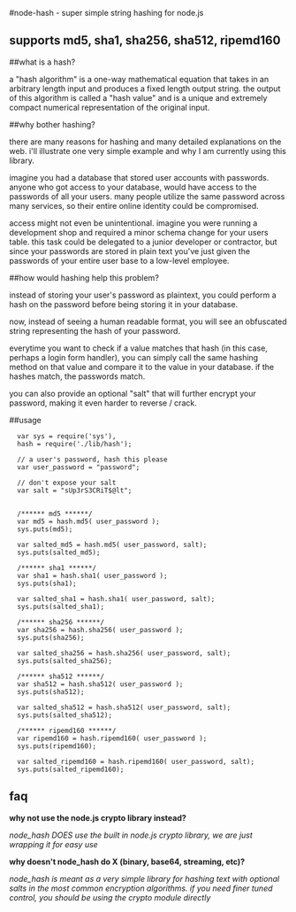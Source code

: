 #node-hash - super simple string hashing for node.js
## supports md5, sha1, sha256, sha512, ripemd160

##what is a hash?

a "hash algorithm" is a one-way mathematical equation that takes in an arbitrary length input and produces a fixed length output string.	the output of this algorithm is called a "hash value" and is a unique and extremely compact numerical representation of the original input.

##why bother hashing?

there are many reasons for hashing and many detailed explanations on the web. i'll illustrate one very simple example and why I am currently using this library. 

imagine you had a database that stored user accounts with passwords. anyone who got access to your database, would have access to the passwords of all your users. many people utilize the same password across many services, so their entire online identity could be compromised. 

access might not even be unintentional. imagine you were running a development shop and required a minor schema change for your users table. this task could be delegated to a junior developer or contractor, but since your passwords are stored in plain text you've just given the passwords of your entire user base to a low-level employee.

##how would hashing help this problem?

instead of storing your user's password as plaintext, you could perform a hash on the password before being storing it in your database. 

now, instead of seeing a human readable format, you will see an obfuscated string representing the hash of your password. 

everytime you want to check if a value matches that hash (in this case, perhaps a login form handler), you can simply call the same hashing method on that value and compare it to the value in your database. if the hashes match, the passwords match.

you can also provide an optional "salt" that will further encrypt your password, making it even harder to reverse / crack. 

##usage

      var sys = require('sys'), 
      hash = require('./lib/hash');

      // a user's password, hash this please
      var user_password = "password";

      // don't expose your salt
      var salt = "sUp3rS3CRiT$@lt";


      /****** md5 ******/
      var md5 = hash.md5( user_password );
      sys.puts(md5);

      var salted_md5 = hash.md5( user_password, salt);
      sys.puts(salted_md5);

      /****** sha1 ******/
      var sha1 = hash.sha1( user_password );
      sys.puts(sha1);

      var salted_sha1 = hash.sha1( user_password, salt);
      sys.puts(salted_sha1);

      /****** sha256 ******/
      var sha256 = hash.sha256( user_password );
      sys.puts(sha256);

      var salted_sha256 = hash.sha256( user_password, salt);
      sys.puts(salted_sha256);

      /****** sha512 ******/
      var sha512 = hash.sha512( user_password );
      sys.puts(sha512);

      var salted_sha512 = hash.sha512( user_password, salt);
      sys.puts(salted_sha512);

      /****** ripemd160 ******/
      var ripemd160 = hash.ripemd160( user_password );
      sys.puts(ripemd160);

      var salted_ripemd160 = hash.ripemd160( user_password, salt);
      sys.puts(salted_ripemd160);

## faq
**why not use the node.js crypto library instead?**

*node_hash DOES use the built in node.js crypto library, we are just wrapping it for easy use*

**why doesn't node_hash do X (binary, base64, streaming, etc)?**

*node_hash is meant as a very simple  library for hashing text with optional salts in the most common encryption algorithms. if you need finer tuned control, you should be using the crypto module directly*